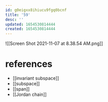 ```yaml
---
id: g0eigxx8ihiucu9fgq0bcnf
title: '59'
desc: ''
updated: 1654530814444
created: 1654530814444
---
```

![[Screen Shot 2021-11-07 at 8.38.54 AM.png]]
# references
- [[invariant subspace]]
- [[subspace]]
- [[span]]
- [[Jordan chain]]
